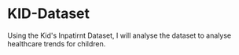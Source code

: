 # KID-Dataset
Using the Kid's Inpatirnt Dataset, I will analyse the dataset to analyse healthcare trends for children.
